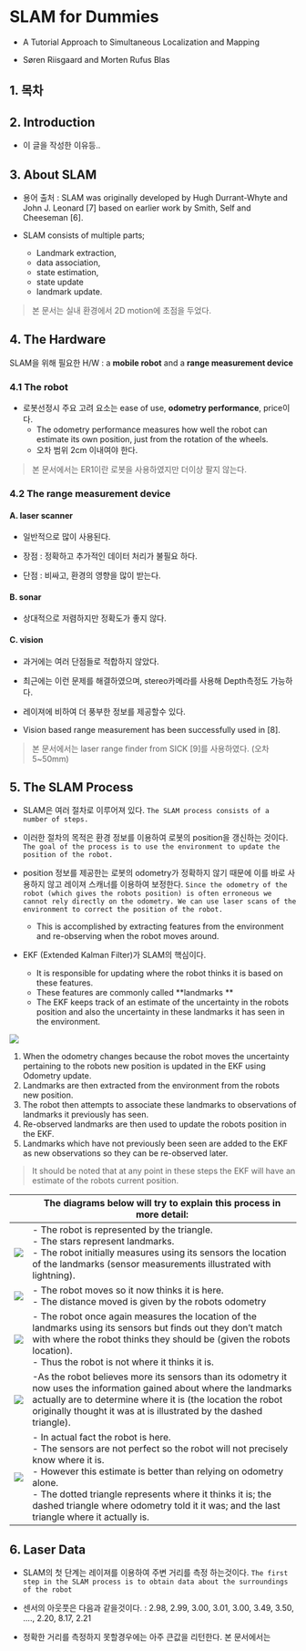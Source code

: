 # SLAM for Dummies

- A Tutorial Approach to Simultaneous Localization and Mapping 

- Søren Riisgaard and Morten Rufus Blas 

## 1. 목차 

## 2. Introduction 

- 이 글을 작성한 이유등..

## 3. About SLAM 

- 용어 출처 :  SLAM was originally developed by Hugh Durrant-Whyte and John J. Leonard
[7] based on earlier work by Smith, Self and Cheeseman [6].


- SLAM consists of multiple parts; 
    - Landmark extraction, 
    - data association, 
    - state estimation, 
    - state update 
    - landmark update.
    

> 본 문서는 실내 환경에서 2D motion에 초점을 두었다. 


## 4. The Hardware 

SLAM을 위해 필요한 H/W :  a **mobile robot** and a **range measurement device**

### 4.1 The robot 

- 로봇선정시 주요 고려 요소는 ease of use, **odometry performance**, price이다. 
    - The odometry performance measures how well the robot can estimate its own position, just from the rotation of the wheels. 
    - 오차 범위 2cm 이내여야 한다. 
    
> 본 문서에서는 ER1이란 로봇을 사용하였지만 더이상 팔지 않는다. 

### 4.2 The range measurement device 

#### A. laser scanner

- 일반적으로 많이 사용된다. 

- 장점 : 정확하고 추가적인 데이터 처리가 불필요 하다.  

- 단점 : 비싸고, 환경의 영향을 많이 받는다. 

#### B. sonar

- 상대적으로 저렴하지만 정확도가 좋지 않다. 

#### C. vision

- 과거에는 여러 단점들로 적합하지 않았다. 

- 최근에는 이런 문제를 해결하였으며, stereo카메라를 사용해 Depth측정도 가능하다. 

- 레이져에 비하여 더 풍부한 정보를 제공할수 있다. 

- Vision based range measurement has been successfully used in [8]. 

> 본 문서에서는 laser range finder from SICK [9]를 사용하였다. (오차 5~50mm)

## 5. The SLAM Process 


- SLAM은 여러 절차로 이루어져 있다. `The SLAM process consists of a number of steps. `

- 이러한 절차의 목적은 환경 정보를 이용하여 로봇의 position을 갱신하는 것이다. `The goal of the process is to use the environment to update the position of the robot. `

- position 정보를 제공한는 로봇의 odometry가 정확하지 않기 때문에 이를 바로 사용하지 않고 레이져 스캐너를 이용하여 보정한다.  `Since the odometry of the robot (which gives the robots position) is often erroneous we cannot rely directly on the odometry. We can use laser scans of the environment to correct the position of the robot. `
    - This is accomplished by extracting features from the environment and re-observing when the robot moves around. 


- EKF (Extended Kalman Filter)가 SLAM의 핵심이다. 
    - It is responsible for updating where the robot thinks it is based on these features. 
    - These features are commonly called **landmarks **
    - The EKF keeps track of an estimate of the uncertainty in the robots position and also the uncertainty in these landmarks it has seen in the environment. 

![](https://i.imgur.com/Wk5AWW8.png)



1. When the odometry changes because the robot moves the uncertainty pertaining to the
robots new position is updated in the EKF using Odometry update. 
2. Landmarks are then extracted from the environment from the robots new position. 
3. The robot then attempts to associate these landmarks to observations of landmarks it previously has seen. 
4. Re-observed landmarks are then used to update the robots position in the EKF.
5. Landmarks which have not previously been seen are added to the EKF as new observations so they can be re-observed later. 

> It should be noted that at any point in these steps the EKF will have an estimate of the robots current position. 


||The diagrams below will try to explain this process in more detail: |
|-|-|
|![](https://i.imgur.com/PlWWAoC.png)|- The robot is represented by the triangle. <br>- The stars represent landmarks. <br>- The robot initially measures using its sensors the location of the landmarks (sensor measurements illustrated with lightning). |
|![](https://i.imgur.com/GvMUtTp.png)|- The robot moves so it now thinks it is here. <br>- The distance moved is given by the robots odometry|
|![](https://i.imgur.com/s5bpgKa.png)|- The robot once again measures the location of the landmarks using its sensors but finds out they don’t match with where the robot thinks they should be (given the robots location). <br>- Thus the robot is not where it thinks it is. |
|![](https://i.imgur.com/IEUDxgg.png)|-As the robot believes more its sensors than its odometry it now uses the information gained about where the landmarks actually are to determine where it is (the location the robot originally thought it was at is illustrated by the dashed triangle).|
|![](https://i.imgur.com/Q54DlDx.png)|-  In actual fact the robot is here. <br>- The sensors are not perfect so the robot will not precisely know where it is. <br>- However this estimate is better than relying on odometry alone. <br>- The dotted triangle represents where it thinks it is; the dashed triangle where odometry told it it was; and the last triangle where it actually is. |

## 6. Laser Data 

- SLAM의 첫 단계는 레이져를 이용하여 주변 거리를 측정 하는것이다. `The first step in the SLAM process is to obtain data about the surroundings of the robot`

- 센서의 아웃풋은 다음과 같을것이다. : 2.98, 2.99, 3.00, 3.01, 3.00, 3.49, 3.50, ...., 2.20, 8.17, 2.21 

- 정확한 거리를 측정하지 못할경우에는 아주 큰값을 리턴한다. 본 문서에서는 

